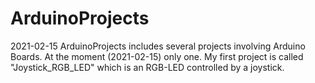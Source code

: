 # ArduinoProjects
2021-02-15
ArduinoProjects includes several projects involving Arduino Boards. At the moment (2021-02-15) only one.
My first project is called "Joystick_RGB_LED" which is an RGB-LED controlled by a joystick.
